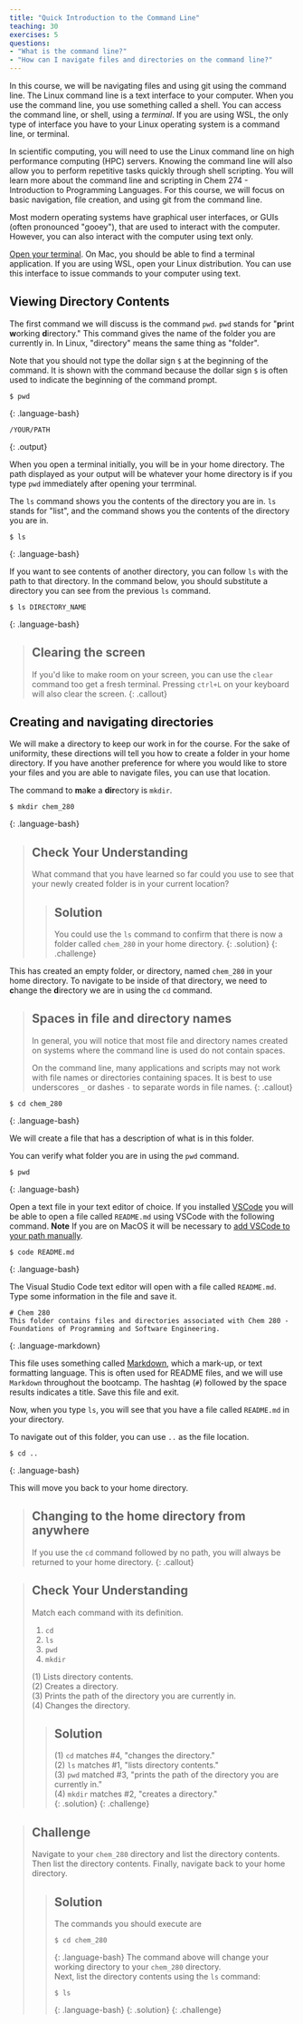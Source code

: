 ```yaml
---
title: "Quick Introduction to the Command Line"
teaching: 30
exercises: 5
questions:
- "What is the command line?"
- "How can I navigate files and directories on the command line?"
---
```


In this course, we will be navigating files and using git using the command line. 
The Linux command line is a text interface to your computer. 
When you use the command line, you use something called a shell.
You can access the command line, or shell, using a *terminal*. 
If you are using WSL, the only type of interface you have to your Linux operating system is a command line, or terminal.

In scientific computing, you will need to use the Linux command line on high performance computing (HPC) servers.
Knowing the command line will also allow you to perform repetitive tasks quickly through shell scripting.
You will learn more about the command line and scripting in Chem 274 - Introduction to Programming Languages.
For this course, we will focus on basic navigation, file creation, and using git from the command line.

Most modern operating systems have graphical user interfaces, or GUIs (often pronounced "gooey"), that are used to interact with the computer.
However, you can also interact with the computer using text only.

[Open your terminal](https://towardsdatascience.com/a-quick-guide-to-using-command-line-terminal-96815b97b955). 
On Mac, you should be able to find a terminal application.
If you are using WSL, open your Linux distribution.
You can use this interface to issue commands to your computer using text.

## Viewing Directory Contents

The first command we will discuss is the command `pwd`. 
`pwd` stands for "**p**rint **w**orking **d**irectory." 
This command gives the name of the folder you are currently in.
In Linux, "directory" means the same thing as "folder".

Note that you should not type the dollar sign `$` at the beginning of the command.
It is shown with the command because the dollar sign `$` is often used to indicate the beginning of the command prompt.

~~~
$ pwd
~~~
{: .language-bash}

~~~
/YOUR/PATH
~~~
{: .output}

When you open a terminal initially, you will be in your home directory. 
The path displayed as your output will be whatever your home directory is if you type `pwd` immediately after opening your terrminal.

The `ls` command shows you the contents of the directory you are in. 
`ls` stands for "list", and the command shows you the contents of the directory you are in.

~~~
$ ls
~~~
{: .language-bash}

If you want to see contents of another directory, you can follow `ls` with the path to that directory. 
In the command below, you should substitute a directory you can see from the previous `ls` command.

~~~
$ ls DIRECTORY_NAME
~~~
{: .language-bash}

> ## Clearing the screen
> If you'd like to make room on your screen, you can use the `clear` command too get a fresh terminal.
> Pressing `ctrl+L` on your keyboard will also clear the screen.
{: .callout}

## Creating and navigating directories
We will make a directory to keep our work in for the course.
For the sake of uniformity, these directions will tell you how to create a folder in your home directory.
If you have another preference for where you would like to store your files and you are able to navigate files, you can use that location.

The command to **m**a**k**e a **dir**ectory is `mkdir`.

~~~
$ mkdir chem_280
~~~
{: .language-bash}

> ## Check Your Understanding
> What command that you have learned so far could you use to see that your newly created folder is in your current location?
> 
>> ## Solution
>> You could use the `ls` command to confirm that there is now a  folder called `chem_280` in your home directory.
> {: .solution}
{: .challenge}

This has created an empty folder, or directory, named `chem_280` in your home directory.
To navigate to be inside of that directory, we need to **c**hange the **d**irectory we are in using the `cd` command.

> ## Spaces in file and directory names
> In general, you will notice that most file and directory names created on systems where the command line is used do not contain spaces.
>
> On the command line, many applications and scripts may not work with file names or directories containing spaces. 
> It is best to use underscores `_` or dashes `-` to separate words in file names.
{: .callout}

~~~
$ cd chem_280
~~~
{: .language-bash}

We will create a file that has a description of what is in this folder. 

You can verify what folder you are in using the `pwd` command.

~~~
$ pwd
~~~
{: .language-bash}

Open a text file in your text editor of choice. 
If you installed [VSCode](https://code.visualstudio.com/download)  you will be able to open a file called `README.md` using VSCode with the following command. **Note** If you are on MacOS it will be necessary to [add VSCode to your path manually](https://code.visualstudio.com/docs/setup/mac).

~~~
$ code README.md
~~~
{: .language-bash}

The Visual Studio Code text editor will open with a file called `README.md`. 
Type some information in the file and save it.

~~~
# Chem 280
This folder contains files and directories associated with Chem 280 - Foundations of Programming and Software Engineering.
~~~
{: .language-markdown}

This file uses something called [Markdown](https://www.markdownguide.org/), which a mark-up, or text formatting language.
This is often used for README files, and we will use `Markdown` throughout the bootcamp. 
The hashtag (`#`) followed by the space results indicates a title.
Save this file and exit.

Now, when you type `ls`, you will see that you have a file called `README.md` in your directory.

To navigate out of this folder, you can use `..` as the file location. 

~~~
$ cd ..
~~~
{: .language-bash}

This will move you back to your home directory. 

> ## Changing to the home directory from anywhere
> If you use the `cd` command followed by no path, you will always be returned to your home directory.
{: .callout}


> ## Check Your Understanding
> Match each command with its definition.  
> 1. `cd`  
> 1. `ls`  
> 1. `pwd`  
> 1. `mkdir`  
> 
> (1) Lists directory contents.  
> (2) Creates a directory.  
> (3) Prints the path of the directory you are currently in.  
> (4) Changes the directory.  
>> ## Solution
>> (1) `cd` matches #4, "changes the directory."  
>> (2) `ls` matches #1, "lists directory contents."  
>> (3) `pwd` matched #3, "prints the path of the directory you are currently in."  
>> (4) `mkdir` matches #2, "creates a directory."  
> {: .solution}
{: .challenge}

> ## Challenge
> Navigate to your `chem_280` directory and list the directory contents.
> Then list the directory contents.
> Finally, navigate back to your home directory.
>> ## Solution 
>> The commands you should execute are 
>> ~~~
>> $ cd chem_280
>> ~~~
>> {: .language-bash}
>> The command above will change your working directory to your `chem_280` directory.  
>> Next, list the directory contents using the `ls` command:
>> ~~~
>> $ ls
>> ~~~
>> {: .language-bash}
> {: .solution}
{: .challenge}